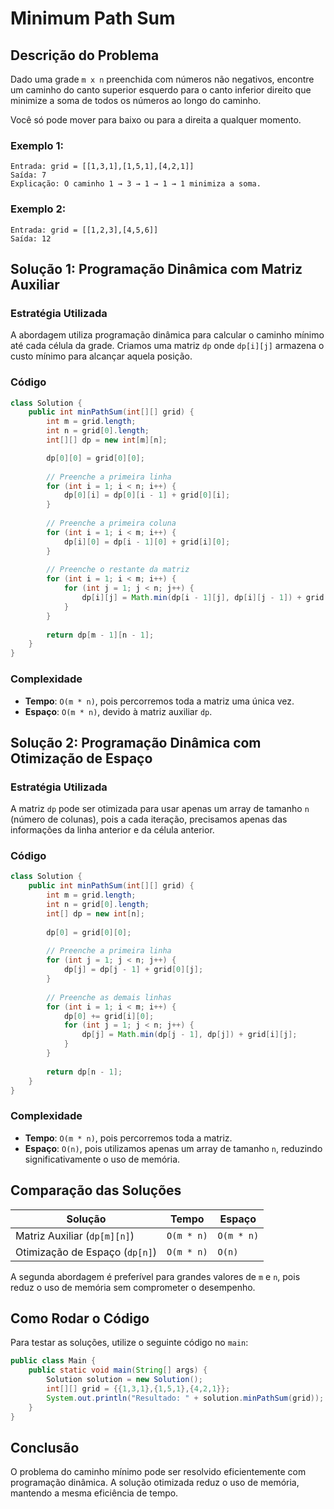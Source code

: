 # Minimum Path Sum

## Descrição do Problema
Dado uma grade `m x n` preenchida com números não negativos, encontre um caminho do canto superior esquerdo para o canto inferior direito que minimize a soma de todos os números ao longo do caminho.

Você só pode mover para baixo ou para a direita a qualquer momento.

### Exemplo 1:
```plaintext
Entrada: grid = [[1,3,1],[1,5,1],[4,2,1]]
Saída: 7
Explicação: O caminho 1 → 3 → 1 → 1 → 1 minimiza a soma.
```

### Exemplo 2:
```plaintext
Entrada: grid = [[1,2,3],[4,5,6]]
Saída: 12
```

## Solução 1: Programação Dinâmica com Matriz Auxiliar
### Estratégia Utilizada
A abordagem utiliza programação dinâmica para calcular o caminho mínimo até cada célula da grade. Criamos uma matriz `dp` onde `dp[i][j]` armazena o custo mínimo para alcançar aquela posição.

### Código
```java
class Solution {
    public int minPathSum(int[][] grid) {
        int m = grid.length;
        int n = grid[0].length;
        int[][] dp = new int[m][n];

        dp[0][0] = grid[0][0];
        
        // Preenche a primeira linha
        for (int i = 1; i < n; i++) {
            dp[0][i] = dp[0][i - 1] + grid[0][i];
        }
        
        // Preenche a primeira coluna
        for (int i = 1; i < m; i++) {
            dp[i][0] = dp[i - 1][0] + grid[i][0];
        }
        
        // Preenche o restante da matriz
        for (int i = 1; i < m; i++) {
            for (int j = 1; j < n; j++) {
                dp[i][j] = Math.min(dp[i - 1][j], dp[i][j - 1]) + grid[i][j];
            }
        }
        
        return dp[m - 1][n - 1];
    }
}
```

### Complexidade
- **Tempo**: `O(m * n)`, pois percorremos toda a matriz uma única vez.
- **Espaço**: `O(m * n)`, devido à matriz auxiliar `dp`.

## Solução 2: Programação Dinâmica com Otimização de Espaço
### Estratégia Utilizada
A matriz `dp` pode ser otimizada para usar apenas um array de tamanho `n` (número de colunas), pois a cada iteração, precisamos apenas das informações da linha anterior e da célula anterior.

### Código
```java
class Solution {
    public int minPathSum(int[][] grid) {
        int m = grid.length;
        int n = grid[0].length;
        int[] dp = new int[n];
        
        dp[0] = grid[0][0];
        
        // Preenche a primeira linha
        for (int j = 1; j < n; j++) {
            dp[j] = dp[j - 1] + grid[0][j];
        }
        
        // Preenche as demais linhas
        for (int i = 1; i < m; i++) {
            dp[0] += grid[i][0];
            for (int j = 1; j < n; j++) {
                dp[j] = Math.min(dp[j - 1], dp[j]) + grid[i][j];
            }
        }
        
        return dp[n - 1];
    }
}
```

### Complexidade
- **Tempo**: `O(m * n)`, pois percorremos toda a matriz.
- **Espaço**: `O(n)`, pois utilizamos apenas um array de tamanho `n`, reduzindo significativamente o uso de memória.

## Comparação das Soluções
| Solução | Tempo | Espaço |
|---------|--------|--------|
| Matriz Auxiliar (`dp[m][n]`) | `O(m * n)` | `O(m * n)` |
| Otimização de Espaço (`dp[n]`) | `O(m * n)` | `O(n)` |

A segunda abordagem é preferível para grandes valores de `m` e `n`, pois reduz o uso de memória sem comprometer o desempenho.

## Como Rodar o Código
Para testar as soluções, utilize o seguinte código no `main`:
```java
public class Main {
    public static void main(String[] args) {
        Solution solution = new Solution();
        int[][] grid = {{1,3,1},{1,5,1},{4,2,1}};
        System.out.println("Resultado: " + solution.minPathSum(grid));
    }
}
```

## Conclusão
O problema do caminho mínimo pode ser resolvido eficientemente com programação dinâmica. A solução otimizada reduz o uso de memória, mantendo a mesma eficiência de tempo.
